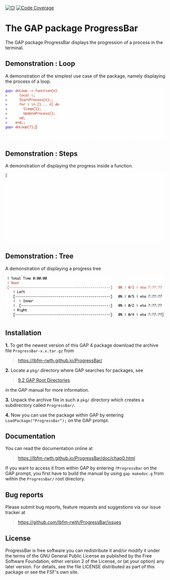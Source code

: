 [![CI](https://github.com/lbfm-rwth/ProgressBar/workflows/CI/badge.svg)](https://github.com/lbfm-rwth/ProgressBar/actions?query=workflow%3ACI+branch%3Amaster)
[![Code Coverage](https://codecov.io/gh/lbfm-rwth/ProgressBar/coverage.svg?branch=master&token=)](https://codecov.io/gh/lbfm-rwth/ProgressBar)


# The GAP package ProgressBar

The GAP package ProgressBar displays the progression of a process in the terminal.

## Demonstration : Loop

A demonstration of the simplest use case of the package,
namely displaying the process of a loop.

![](https://github.com/lbfm-rwth/ProgressBar/blob/main/gif/loop.gif)

## Demonstration : Steps

A demonstration of displaying the progress inside a function.

![](https://github.com/lbfm-rwth/ProgressBar/blob/main/gif/steps.gif)

## Demonstration : Tree

A demonstration of displaying a progress tree

![](https://github.com/lbfm-rwth/ProgressBar/blob/main/gif/tree.gif)

## Installation

**1.** To get the newest version of this GAP 4 package download the archive file `ProgressBar-x.x.tar.gz` from
>   <https://lbfm-rwth.github.io/ProgressBar/>

**2.** Locate a `pkg/` directory where GAP searches for packages, see
>   [9.2 GAP Root Directories](https://www.gap-system.org/Manuals/doc/ref/chap9.html#X7A4973627A5DB27D)

in the GAP manual for more information.

**3.** Unpack the archive file in such a `pkg/` directory
which creates a subdirectory called `ProgressBar/`.

**4.** Now you can use the package within GAP by entering `LoadPackage("ProgressBar");` on the GAP prompt.

## Documentation

You can read the documentation online at
>   <https://lbfm-rwth.github.io/ProgressBar/doc/chap0.html>

If you want to access it from within GAP by entering `?ProgressBar` on the GAP prompt,
you first have to build the manual by using `gap makedoc.g` from within the `ProgressBar/` root directory.

## Bug reports

Please submit bug reports, feature requests and suggestions via our issue tracker at
>  <https://github.com/lbfm-rwth/ProgressBar/issues>

## License

ProgressBar is free software you can redistribute it and/or modify it under the terms of the GNU General Public License as published by the Free Software Foundation; either version 2 of the License, or (at your option) any later version. For details, see the file LICENSE distributed as part of this package or see the FSF's own site.
